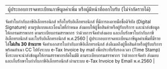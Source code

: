 


|  |  |
|--|--|
| ผู้ประกอบการจดทะเบียนภาษีมูลค่าเพิ่ม หรือผู้มีหน้าที่ออกใบรับ (ไม่จำกัดรายได้) 
จัดทำใบกำกับภาษีอิเล็กทรอนิกส์ หรือใบรับอิเล็กทรอนิกส์  ที่มีการลงลายมือชื่อดิจิทัล (Digital Signature) ตามรูปแบบและเงื่อนไขที่กำหนด ส่งมอบให้ผู้ซื้อสินค้าหรือผู้รับบริการ  และนำส่งข้อมูลให้กกรมสรรพากร
ตามระเบียบกรมสรรพากร ว่าด้วยการจัดทำส่งมอบ และเก็บรักษาใบกำกับภาษีอิเล็กทรอนิกส์ และใบรับอิเล็กทรอนิกส์ พ.ศ.2560
 | ผู้ประกอบการจดทะเบียนภาษีมูลค่าเพิ่มที่มีรายได้**ไม่เกิน 30 ล้านบาท**
จัดทำเอกสารใบกำกับภาษีอิเล็กทรอนิกส์ ส่งอีเมลถึงผู้ซื้อสินค้าหรือผู้รับบริการพร้อมสำเนา CC ไปยังระบบ  e-Tax Invoice by mail เพื่อประทับรับรองเวลา  (Time Stamp) ซึ่งระบบจะนำส่งข้อมูลให้กรมสรรพากรอัตโนมัติ
ตามระเบียบกรมสรรพากร ว่าด้วยการจัดทำ ส่งมอบ และเก็บรักษาใบกำกับภาษีอิเล็กทรอนิกส์ ผ่านระบบ  e-Tax Invoice by Email พ.ศ.2560 |

<!--stackedit_data:
eyJoaXN0b3J5IjpbLTE4OTQ2NDcyMV19
-->